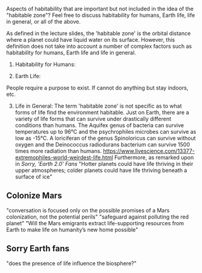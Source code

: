 Aspects of habitability that are important but not included in the idea of the "habitable zone"? 
Feel free to discuss habitability for humans, Earth life, life in general, or all of the above.

As defined in the lecture slides, the 'habitable zone' is the orbital distance where a planet could have liquid water on its surface.
However, this definition does not take into account a number of complex factors such as habitability for humans, Earth life and life in general.
1. Habitability for Humans:

2. Earth Life:

People require a purpose to exist. If cannot do anything but stay indoors, etc.

3. Life in General:
The term 'habitable zone' is not specific as to what forms of life find the environment habitable.
Just on Earth, there are a variety of life forms that can survive under drastically different conditions than humans.
The Aquifex genus of bacteria can survive temperatures up to 96°C and the psychrophiles microbes can survive as low as -15°C.
A loriciferan of the genus Spinoloricus can survive without oxygen and the Deinococcus radiodurans bacterium can survive 1500 times more radiation than humans.
https://www.livescience.com/13377-extremophiles-world-weirdest-life.html
Furthermore, as remarked upon in *Sorry, 'Earth 2.0' Fans* "Hotter planets could have life thriving in their upper atmospheres; colder planets could have life thriving beneath a surface of ice"

## Colonize Mars
"conversation is focused only on the possible promises of a Mars colonization, not the potential perils"
"safeguard against polluting the red planet"
"Will the Mars emigrants extract life-supporting resources from Earth to make life on humanity’s new home possible"

## Sorry Earth fans

"does the presence of life influence the biosphere?"
